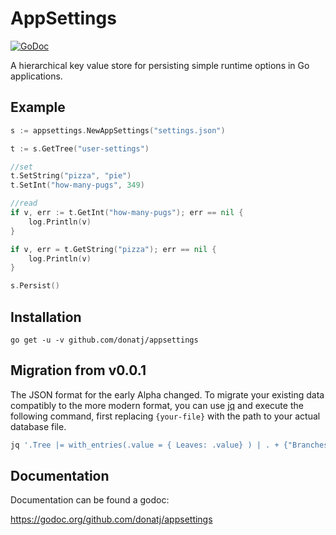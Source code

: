# AppSettings

[![GoDoc](https://godoc.org/github.com/donatj/appsettings?status.svg)](https://godoc.org/github.com/donatj/appsettings)

A hierarchical key value store for persisting simple runtime options in Go applications.

## Example

```go
s := appsettings.NewAppSettings("settings.json")

t := s.GetTree("user-settings")

//set
t.SetString("pizza", "pie")
t.SetInt("how-many-pugs", 349)

//read
if v, err := t.GetInt("how-many-pugs"); err == nil {
	log.Println(v)
}

if v, err = t.GetString("pizza"); err == nil {
	log.Println(v)
}

s.Persist()
```

## Installation

```
go get -u -v github.com/donatj/appsettings
```

## Migration from v0.0.1

The JSON format for the early Alpha changed. To migrate your existing data compatibly to the more modern format, you can use [jq](https://stedolan.github.io/jq/) and execute the following command, first replacing `{your-file}` with the path to your actual database file.

```bash
jq '.Tree |= with_entries(.value = { Leaves: .value} ) | . + {"Branches": .Tree} | del(.Tree)' < {your-file} > tmp && mv tmp {your-fie}
```

## Documentation

Documentation can be found a godoc:

https://godoc.org/github.com/donatj/appsettings
